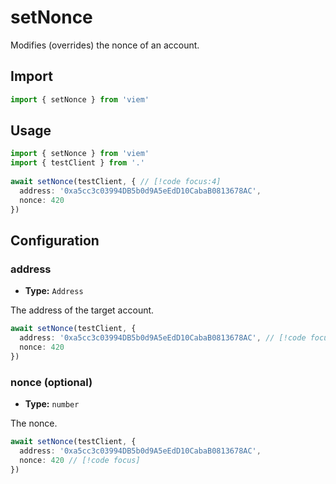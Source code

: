 # setNonce

Modifies (overrides) the nonce of an account.

## Import 

```ts
import { setNonce } from 'viem'
```

## Usage

```ts
import { setNonce } from 'viem'
import { testClient } from '.'
 
await setNonce(testClient, { // [!code focus:4]
  address: '0xa5cc3c03994DB5b0d9A5eEdD10CabaB0813678AC',
  nonce: 420
})
```

## Configuration

### address

- **Type:** `Address`

The address of the target account.

```ts
await setNonce(testClient, {
  address: '0xa5cc3c03994DB5b0d9A5eEdD10CabaB0813678AC', // [!code focus]
  nonce: 420
})
```

### nonce (optional)

- **Type:** `number`

The nonce.

```ts
await setNonce(testClient, {
  address: '0xa5cc3c03994DB5b0d9A5eEdD10CabaB0813678AC',
  nonce: 420 // [!code focus]
})
```